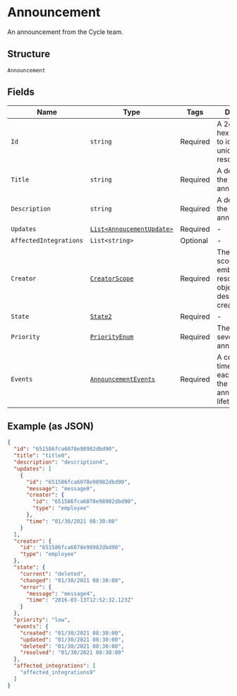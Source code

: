 
# Announcement

An announcement from the Cycle team.

## Structure

`Announcement`

## Fields

| Name | Type | Tags | Description |
|  --- | --- | --- | --- |
| `Id` | `string` | Required | A 24 character hex string used to identify a unique resource. |
| `Title` | `string` | Required | A description of the event being announced. |
| `Description` | `string` | Required | A description of the announcement |
| `Updates` | [`List<AnnoucementUpdate>`](../../doc/models/annoucement-update.md) | Required | - |
| `AffectedIntegrations` | `List<string>` | Optional | - |
| `Creator` | [`CreatorScope`](../../doc/models/creator-scope.md) | Required | The creator scope is embedded in resource objects to describe who created them |
| `State` | [`State2`](../../doc/models/state-2.md) | Required | - |
| `Priority` | [`PriorityEnum`](../../doc/models/priority-enum.md) | Required | The priority or severity of the announcement. |
| `Events` | [`AnnouncementEvents`](../../doc/models/announcement-events.md) | Required | A collection of timestamps for each event in the announcement's lifetime. |

## Example (as JSON)

```json
{
  "id": "651586fca6078e98982dbd90",
  "title": "title0",
  "description": "description4",
  "updates": [
    {
      "id": "651586fca6078e98982dbd90",
      "message": "message0",
      "creator": {
        "id": "651586fca6078e98982dbd90",
        "type": "employee"
      },
      "time": "01/30/2021 08:30:00"
    }
  ],
  "creator": {
    "id": "651586fca6078e98982dbd90",
    "type": "employee"
  },
  "state": {
    "current": "deleted",
    "changed": "01/30/2021 08:30:00",
    "error": {
      "message": "message4",
      "time": "2016-03-13T12:52:32.123Z"
    }
  },
  "priority": "low",
  "events": {
    "created": "01/30/2021 08:30:00",
    "updated": "01/30/2021 08:30:00",
    "deleted": "01/30/2021 08:30:00",
    "resolved": "01/30/2021 08:30:00"
  },
  "affected_integrations": [
    "affected_integrations9"
  ]
}
```

